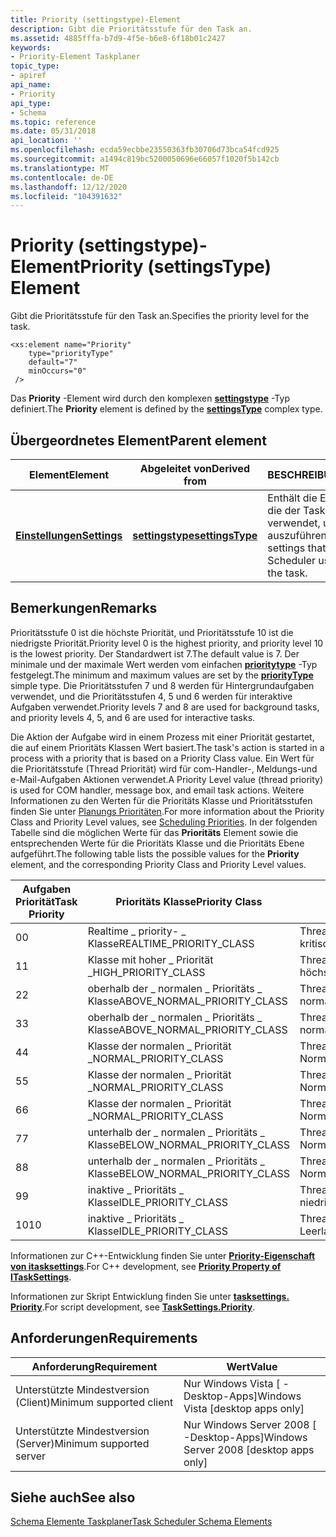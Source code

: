 ```yaml
---
title: Priority (settingstype)-Element
description: Gibt die Prioritätsstufe für den Task an.
ms.assetid: 4885fffa-b7d9-4f5e-b6e8-6f18b01c2427
keywords:
- Priority-Element Taskplaner
topic_type:
- apiref
api_name:
- Priority
api_type:
- Schema
ms.topic: reference
ms.date: 05/31/2018
api_location: ''
ms.openlocfilehash: ecda59ecbbe23550363fb30706d73bca54fcd925
ms.sourcegitcommit: a1494c819bc5200050696e66057f1020f5b142cb
ms.translationtype: MT
ms.contentlocale: de-DE
ms.lasthandoff: 12/12/2020
ms.locfileid: "104391632"
---
```

# <a name="priority-settingstype-element"></a><span data-ttu-id="a5ffa-104">Priority (settingstype)-Element</span><span class="sxs-lookup"><span data-stu-id="a5ffa-104">Priority (settingsType) Element</span></span>

<span data-ttu-id="a5ffa-105">Gibt die Prioritätsstufe für den Task an.</span><span class="sxs-lookup"><span data-stu-id="a5ffa-105">Specifies the priority level for the task.</span></span>

``` syntax
<xs:element name="Priority"
    type="priorityType"
    default="7"
    minOccurs="0"
 />
```

<span data-ttu-id="a5ffa-106">Das **Priority** -Element wird durch den komplexen [**settingstype**](taskschedulerschema-settingstype-complextype.md) -Typ definiert.</span><span class="sxs-lookup"><span data-stu-id="a5ffa-106">The **Priority** element is defined by the [**settingsType**](taskschedulerschema-settingstype-complextype.md) complex type.</span></span>

## <a name="parent-element"></a><span data-ttu-id="a5ffa-107">Übergeordnetes Element</span><span class="sxs-lookup"><span data-stu-id="a5ffa-107">Parent element</span></span>



| <span data-ttu-id="a5ffa-108">Element</span><span class="sxs-lookup"><span data-stu-id="a5ffa-108">Element</span></span>                                                           | <span data-ttu-id="a5ffa-109">Abgeleitet von</span><span class="sxs-lookup"><span data-stu-id="a5ffa-109">Derived from</span></span>                                                         | <span data-ttu-id="a5ffa-110">BESCHREIBUNG</span><span class="sxs-lookup"><span data-stu-id="a5ffa-110">Description</span></span>                                                                        |
|-------------------------------------------------------------------|----------------------------------------------------------------------|------------------------------------------------------------------------------------|
| [<span data-ttu-id="a5ffa-111">**Einstellungen**</span><span class="sxs-lookup"><span data-stu-id="a5ffa-111">**Settings**</span></span>](taskschedulerschema-settings-tasktype-element.md) | [<span data-ttu-id="a5ffa-112">**settingstype**</span><span class="sxs-lookup"><span data-stu-id="a5ffa-112">**settingsType**</span></span>](taskschedulerschema-settingstype-complextype.md) | <span data-ttu-id="a5ffa-113">Enthält die Einstellungen, die der Taskplaner verwendet, um die Aufgabe auszuführen.</span><span class="sxs-lookup"><span data-stu-id="a5ffa-113">Contains the settings that the Task Scheduler uses to perform the task.</span></span><br/> |



## <a name="remarks"></a><span data-ttu-id="a5ffa-114">Bemerkungen</span><span class="sxs-lookup"><span data-stu-id="a5ffa-114">Remarks</span></span>

<span data-ttu-id="a5ffa-115">Prioritätsstufe 0 ist die höchste Priorität, und Prioritätsstufe 10 ist die niedrigste Priorität.</span><span class="sxs-lookup"><span data-stu-id="a5ffa-115">Priority level 0 is the highest priority, and priority level 10 is the lowest priority.</span></span> <span data-ttu-id="a5ffa-116">Der Standardwert ist 7.</span><span class="sxs-lookup"><span data-stu-id="a5ffa-116">The default value is 7.</span></span> <span data-ttu-id="a5ffa-117">Der minimale und der maximale Wert werden vom einfachen [**prioritytype**](taskschedulerschema-prioritytype-simpletype.md) -Typ festgelegt.</span><span class="sxs-lookup"><span data-stu-id="a5ffa-117">The minimum and maximum values are set by the [**priorityType**](taskschedulerschema-prioritytype-simpletype.md) simple type.</span></span> <span data-ttu-id="a5ffa-118">Die Prioritätsstufen 7 und 8 werden für Hintergrundaufgaben verwendet, und die Prioritätsstufen 4, 5 und 6 werden für interaktive Aufgaben verwendet.</span><span class="sxs-lookup"><span data-stu-id="a5ffa-118">Priority levels 7 and 8 are used for background tasks, and priority levels 4, 5, and 6 are used for interactive tasks.</span></span>

<span data-ttu-id="a5ffa-119">Die Aktion der Aufgabe wird in einem Prozess mit einer Priorität gestartet, die auf einem Prioritäts Klassen Wert basiert.</span><span class="sxs-lookup"><span data-stu-id="a5ffa-119">The task's action is started in a process with a priority that is based on a Priority Class value.</span></span> <span data-ttu-id="a5ffa-120">Ein Wert für die Prioritätsstufe (Thread Priorität) wird für com-Handler-, Meldungs-und e-Mail-Aufgaben Aktionen verwendet.</span><span class="sxs-lookup"><span data-stu-id="a5ffa-120">A Priority Level value (thread priority) is used for COM handler, message box, and email task actions.</span></span> <span data-ttu-id="a5ffa-121">Weitere Informationen zu den Werten für die Prioritäts Klasse und Prioritätsstufen finden Sie unter [Planungs Prioritäten](/windows/desktop/ProcThread/scheduling-priorities).</span><span class="sxs-lookup"><span data-stu-id="a5ffa-121">For more information about the Priority Class and Priority Level values, see [Scheduling Priorities](/windows/desktop/ProcThread/scheduling-priorities).</span></span> <span data-ttu-id="a5ffa-122">In der folgenden Tabelle sind die möglichen Werte für das **Prioritäts** Element sowie die entsprechenden Werte für die Prioritäts Klasse und die Prioritäts Ebene aufgeführt.</span><span class="sxs-lookup"><span data-stu-id="a5ffa-122">The following table lists the possible values for the **Priority** element, and the corresponding Priority Class and Priority Level values.</span></span>



| <span data-ttu-id="a5ffa-123">Aufgaben Priorität</span><span class="sxs-lookup"><span data-stu-id="a5ffa-123">Task Priority</span></span> | <span data-ttu-id="a5ffa-124">Prioritäts Klasse</span><span class="sxs-lookup"><span data-stu-id="a5ffa-124">Priority Class</span></span>                 | <span data-ttu-id="a5ffa-125">Prioritätsstufe</span><span class="sxs-lookup"><span data-stu-id="a5ffa-125">Priority Level</span></span>                   |
|---------------|--------------------------------|----------------------------------|
| <span data-ttu-id="a5ffa-126">0</span><span class="sxs-lookup"><span data-stu-id="a5ffa-126">0</span></span>             | <span data-ttu-id="a5ffa-127">Realtime \_ priority- \_ Klasse</span><span class="sxs-lookup"><span data-stu-id="a5ffa-127">REALTIME\_PRIORITY\_CLASS</span></span>      | <span data-ttu-id="a5ffa-128">Thread \_ Prioritäts \_ Zeit \_ kritisch</span><span class="sxs-lookup"><span data-stu-id="a5ffa-128">THREAD\_PRIORITY\_TIME\_CRITICAL</span></span> |
| <span data-ttu-id="a5ffa-129">1</span><span class="sxs-lookup"><span data-stu-id="a5ffa-129">1</span></span>             | <span data-ttu-id="a5ffa-130">Klasse mit hoher \_ Priorität \_</span><span class="sxs-lookup"><span data-stu-id="a5ffa-130">HIGH\_PRIORITY\_CLASS</span></span>          | <span data-ttu-id="a5ffa-131">Thread \_ Priorität \_ höchste</span><span class="sxs-lookup"><span data-stu-id="a5ffa-131">THREAD\_PRIORITY\_HIGHEST</span></span>        |
| <span data-ttu-id="a5ffa-132">2</span><span class="sxs-lookup"><span data-stu-id="a5ffa-132">2</span></span>             | <span data-ttu-id="a5ffa-133">oberhalb der \_ normalen \_ Prioritäts \_ Klasse</span><span class="sxs-lookup"><span data-stu-id="a5ffa-133">ABOVE\_NORMAL\_PRIORITY\_CLASS</span></span> | <span data-ttu-id="a5ffa-134">Thread \_ Priorität \_ oberhalb des \_ normalen</span><span class="sxs-lookup"><span data-stu-id="a5ffa-134">THREAD\_PRIORITY\_ABOVE\_NORMAL</span></span>  |
| <span data-ttu-id="a5ffa-135">3</span><span class="sxs-lookup"><span data-stu-id="a5ffa-135">3</span></span>             | <span data-ttu-id="a5ffa-136">oberhalb der \_ normalen \_ Prioritäts \_ Klasse</span><span class="sxs-lookup"><span data-stu-id="a5ffa-136">ABOVE\_NORMAL\_PRIORITY\_CLASS</span></span> | <span data-ttu-id="a5ffa-137">Thread \_ Priorität \_ oberhalb des \_ normalen</span><span class="sxs-lookup"><span data-stu-id="a5ffa-137">THREAD\_PRIORITY\_ABOVE\_NORMAL</span></span>  |
| <span data-ttu-id="a5ffa-138">4</span><span class="sxs-lookup"><span data-stu-id="a5ffa-138">4</span></span>             | <span data-ttu-id="a5ffa-139">Klasse der normalen \_ Priorität \_</span><span class="sxs-lookup"><span data-stu-id="a5ffa-139">NORMAL\_PRIORITY\_CLASS</span></span>        | <span data-ttu-id="a5ffa-140">Thread \_ Priorität \_ Normal</span><span class="sxs-lookup"><span data-stu-id="a5ffa-140">THREAD\_PRIORITY\_NORMAL</span></span>         |
| <span data-ttu-id="a5ffa-141">5</span><span class="sxs-lookup"><span data-stu-id="a5ffa-141">5</span></span>             | <span data-ttu-id="a5ffa-142">Klasse der normalen \_ Priorität \_</span><span class="sxs-lookup"><span data-stu-id="a5ffa-142">NORMAL\_PRIORITY\_CLASS</span></span>        | <span data-ttu-id="a5ffa-143">Thread \_ Priorität \_ Normal</span><span class="sxs-lookup"><span data-stu-id="a5ffa-143">THREAD\_PRIORITY\_NORMAL</span></span>         |
| <span data-ttu-id="a5ffa-144">6</span><span class="sxs-lookup"><span data-stu-id="a5ffa-144">6</span></span>             | <span data-ttu-id="a5ffa-145">Klasse der normalen \_ Priorität \_</span><span class="sxs-lookup"><span data-stu-id="a5ffa-145">NORMAL\_PRIORITY\_CLASS</span></span>        | <span data-ttu-id="a5ffa-146">Thread \_ Priorität \_ Normal</span><span class="sxs-lookup"><span data-stu-id="a5ffa-146">THREAD\_PRIORITY\_NORMAL</span></span>         |
| <span data-ttu-id="a5ffa-147">7</span><span class="sxs-lookup"><span data-stu-id="a5ffa-147">7</span></span>             | <span data-ttu-id="a5ffa-148">unterhalb der \_ normalen \_ Prioritäts \_ Klasse</span><span class="sxs-lookup"><span data-stu-id="a5ffa-148">BELOW\_NORMAL\_PRIORITY\_CLASS</span></span> | <span data-ttu-id="a5ffa-149">Thread \_ Priorität \_ unterhalb von \_ Normal</span><span class="sxs-lookup"><span data-stu-id="a5ffa-149">THREAD\_PRIORITY\_BELOW\_NORMAL</span></span>  |
| <span data-ttu-id="a5ffa-150">8</span><span class="sxs-lookup"><span data-stu-id="a5ffa-150">8</span></span>             | <span data-ttu-id="a5ffa-151">unterhalb der \_ normalen \_ Prioritäts \_ Klasse</span><span class="sxs-lookup"><span data-stu-id="a5ffa-151">BELOW\_NORMAL\_PRIORITY\_CLASS</span></span> | <span data-ttu-id="a5ffa-152">Thread \_ Priorität \_ unterhalb von \_ Normal</span><span class="sxs-lookup"><span data-stu-id="a5ffa-152">THREAD\_PRIORITY\_BELOW\_NORMAL</span></span>  |
| <span data-ttu-id="a5ffa-153">9</span><span class="sxs-lookup"><span data-stu-id="a5ffa-153">9</span></span>             | <span data-ttu-id="a5ffa-154">inaktive \_ Prioritäts \_ Klasse</span><span class="sxs-lookup"><span data-stu-id="a5ffa-154">IDLE\_PRIORITY\_CLASS</span></span>          | <span data-ttu-id="a5ffa-155">Thread \_ Priorität \_ niedrigste</span><span class="sxs-lookup"><span data-stu-id="a5ffa-155">THREAD\_PRIORITY\_LOWEST</span></span>         |
| <span data-ttu-id="a5ffa-156">10</span><span class="sxs-lookup"><span data-stu-id="a5ffa-156">10</span></span>            | <span data-ttu-id="a5ffa-157">inaktive \_ Prioritäts \_ Klasse</span><span class="sxs-lookup"><span data-stu-id="a5ffa-157">IDLE\_PRIORITY\_CLASS</span></span>          | <span data-ttu-id="a5ffa-158">Thread \_ Priorität im \_ Leerlauf</span><span class="sxs-lookup"><span data-stu-id="a5ffa-158">THREAD\_PRIORITY\_IDLE</span></span>           |



 

<span data-ttu-id="a5ffa-159">Informationen zur C++-Entwicklung finden Sie unter [**Priority-Eigenschaft von itasksettings**](/windows/desktop/api/taskschd/nf-taskschd-itasksettings-get_priority).</span><span class="sxs-lookup"><span data-stu-id="a5ffa-159">For C++ development, see [**Priority Property of ITaskSettings**](/windows/desktop/api/taskschd/nf-taskschd-itasksettings-get_priority).</span></span>

<span data-ttu-id="a5ffa-160">Informationen zur Skript Entwicklung finden Sie unter [**tasksettings. Priority**](tasksettings-priority.md).</span><span class="sxs-lookup"><span data-stu-id="a5ffa-160">For script development, see [**TaskSettings.Priority**](tasksettings-priority.md).</span></span>

## <a name="requirements"></a><span data-ttu-id="a5ffa-161">Anforderungen</span><span class="sxs-lookup"><span data-stu-id="a5ffa-161">Requirements</span></span>



| <span data-ttu-id="a5ffa-162">Anforderung</span><span class="sxs-lookup"><span data-stu-id="a5ffa-162">Requirement</span></span> | <span data-ttu-id="a5ffa-163">Wert</span><span class="sxs-lookup"><span data-stu-id="a5ffa-163">Value</span></span> |
|-------------------------------------|------------------------------------------------------|
| <span data-ttu-id="a5ffa-164">Unterstützte Mindestversion (Client)</span><span class="sxs-lookup"><span data-stu-id="a5ffa-164">Minimum supported client</span></span><br/> | <span data-ttu-id="a5ffa-165">Nur Windows Vista \[ -Desktop-Apps\]</span><span class="sxs-lookup"><span data-stu-id="a5ffa-165">Windows Vista \[desktop apps only\]</span></span><br/>       |
| <span data-ttu-id="a5ffa-166">Unterstützte Mindestversion (Server)</span><span class="sxs-lookup"><span data-stu-id="a5ffa-166">Minimum supported server</span></span><br/> | <span data-ttu-id="a5ffa-167">Nur Windows Server 2008 \[ -Desktop-Apps\]</span><span class="sxs-lookup"><span data-stu-id="a5ffa-167">Windows Server 2008 \[desktop apps only\]</span></span><br/> |



## <a name="see-also"></a><span data-ttu-id="a5ffa-168">Siehe auch</span><span class="sxs-lookup"><span data-stu-id="a5ffa-168">See also</span></span>

<dl> <dt>

[<span data-ttu-id="a5ffa-169">Schema Elemente Taskplaner</span><span class="sxs-lookup"><span data-stu-id="a5ffa-169">Task Scheduler Schema Elements</span></span>](task-scheduler-schema-elements.md)
</dt> </dl>

 

